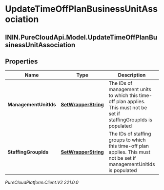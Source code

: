 # UpdateTimeOffPlanBusinessUnitAssociation

## ININ.PureCloudApi.Model.UpdateTimeOffPlanBusinessUnitAssociation

## Properties

|Name | Type | Description | Notes|
|------------ | ------------- | ------------- | -------------|
| **ManagementUnitIds** | [**SetWrapperString**](SetWrapperString) | The IDs of management units to which this time-off plan applies. This must not be set if staffingGroupIds is populated | [optional] |
| **StaffingGroupIds** | [**SetWrapperString**](SetWrapperString) | The IDs of staffing groups to which this time-off plan applies. This must not be set if managementUnitIds is populated | [optional] |



_PureCloudPlatform.Client.V2 221.0.0_
